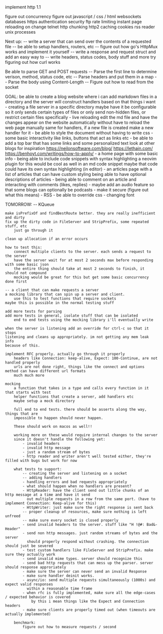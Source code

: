 implement http 1.1

figure out concurrency
figure out javascript / css / html
websockets
databases
https
authentication
security
ftp
rate limiting
instant page reloading on change
telnet
http chunking
http2
caching
cookies
rss reader
unix processes

Next up:
    -- write a server that can send over the contents of a requested file
    -- be able to setup handlers, routers, etc
    -- figure out how go's HttpMux works and implement it yourself
    -- write a response and request struct and add an easy way to 
    -- write headers, status codes, body stuff and more
    try figuring out how curl works

Be able to parse GET and POST requests
    -- Parse the first line to determine verison, method, status code, etc
    -- Parse headers and put them in a map
    -- Parse the body using Content-Length
    -- Figure out how to read from the socket

GOAL:
    be able to create a blog website where i can add markdown
    files in a directory and the server will construct handlers based on that
    things i want
        - creating a file server in a specific directory
            maybe have it be configurable so it only sends certain types of files
            or only send non-hidden files, or restrict certain files specifically
        - live reloading
            edit the md file and have the changes appear on the website automatically
            without have to reload the web page manually
            same for handlers, if a new file is created make a new handler for it
        - be able to style the document without having to write css
        - some basic interactivity like links, buttons that act as links etc
        - be able to add a top bar that has some links and some personalized text
            look at other blogs for inspiration
            https://neilonsoftware.com/blog/
            https://lethain.com/
            https://benhoyt.com/writings/how-to-apply/
        - a home page with some basic info
        - being able to include code snippets with syntax highlighting
            a neovim plugin for this would be cool as well
            in an md code snippet maybe that code could have its own syntax highlighting (in editor)
        - an articles page with a list of articles that can have custom styling
            being able to have optional descriptions of articles
        - being able to comment on an article and interacting with comments (likes, replies)
        - maybe add an audio feature so that some blogs can optionally be podcasts
        - make it secure (figure out what this means)
        - RSS
        - be able to override css
        - changing font

TOMORROW:
    -- KQueue

    make isPrefixOf and findBestRoute better. they are really inefficient and dirty
    fix up the dirty code in FileServer and StripPrefix, some repeated stuff, etc
        just go through it
    
    clean up allocation if an error occurs

    how to test this:
        connect multiple clients to the server. each sends a request to the server
        have the server wait for at most 2 seconds max before responding with some basic json
        the entire thing should take at most 2 seconds to finish, it should not compound
        mocking would be great for this but get some basic concurrency done first

    -- a client that can make requests a server
    a mocking library that can spin up a server and client.
        use this to test functions that require sockets
    maybe this is possible in the normal testing stuff

    add more tests for parsing
    add more tests in general, isolate stuff that can be isolated
        end to end tests using the mocking library i'll eventually write

    when the server is listening add an override for ctrl-c so that it stops
    listening and cleans up appropriately. im not getting any mem leak info 
    because of this.
    
    implement RFC properly. actually go through it properly
        headers like Connection: keep-alive, Expect: 100-Continue, are not handled properly
        urls are not done right, things like the connect and options method can have different url formats
        much much more

    mocking
        a function that takes in a type and calls every function in it that starts with test
        helper functions that create a server, add handlers etc
        maybe setup a mock directory
    
        full end to end tests. there should be asserts along the way, things that are
        impossible to happen should never happen. 

        These should work on macos as well!!

        working more on these would require internal changes to the server
        since it doesn't handle the following yet:
            - invalid headers
            - invalid http message 
            - just a random stream of bytes
            - http reader and writer aren't well tested either, they're filled with bugs but work for now

        what tests to support:
            -- creating the server and listening on a socket
            -- adding handlers
            - handling errors and bad requests appropriately
            - what should happen when no handlers are present?
            - HttpReader: have the client send out little chunks of an http message at a time and have it send 
              out multiple requests in a row from the same port. (have to implement Connection: Keep-alive for this)
            - HttpWriter: just make sure the right response is sent back
            -- proper cleanup of resources, make sure nothing is left unfreed
            -- make sure every socket is closed properly
            - send invalid headers to the server. stuff like "H !@#: Bad&-Header"
            - send non http messages. just random streams of bytes and the server
              should properly respond without crashing. the connection should just be severed
            - test custom handlers like FileServer and StripPrefix. make sure they actually work
            - send invalid mime types. server should recognize this
            - send bad http requests that can mess up the parser. server should response approriately
            - make sure the server can never send an invalid Response
            - make sure handler deinit works.
            - async/io: send multiple requests simultaneously (1000s) and expect valid responses
              within a reasonable time frame
            - when rfc is fully implemented, make sure all the edge-cases / expected behavior is covered
                by this i mean things like the Expect and Connection headers
            - make sure clients are properly timed out (when timeouts are actually implemented)

        benchmark:
            figure out how to measure requests / second
